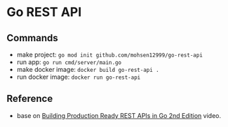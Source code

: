 # Go REST API

## Commands

- make project: `go mod init github.com/mohsen12999/go-rest-api`
- run app: `go run cmd/server/main.go`
- make docker image: `docker build go-rest-api .`
- run docker image: `docker run go-rest-api`

## Reference

- base on [Building Production Ready REST APIs in Go 2nd Edition](https://youtu.be/sr3Akk0N8-o) video.
